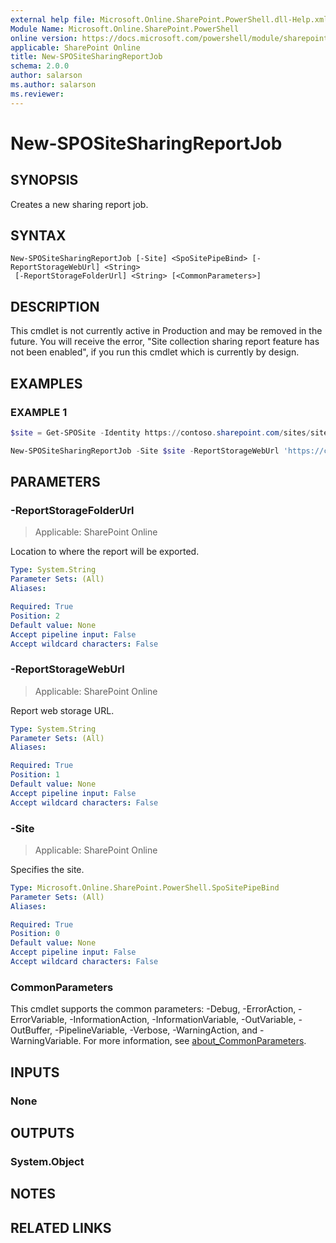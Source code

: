 ```yaml
---
external help file: Microsoft.Online.SharePoint.PowerShell.dll-Help.xml
Module Name: Microsoft.Online.SharePoint.PowerShell
online version: https://docs.microsoft.com/powershell/module/sharepoint-online/New-SPOSiteSharingReportJob
applicable: SharePoint Online
title: New-SPOSiteSharingReportJob
schema: 2.0.0
author: salarson
ms.author: salarson
ms.reviewer:
---
```


# New-SPOSiteSharingReportJob

## SYNOPSIS

Creates a new sharing report job.

## SYNTAX

```
New-SPOSiteSharingReportJob [-Site] <SpoSitePipeBind> [-ReportStorageWebUrl] <String>
 [-ReportStorageFolderUrl] <String> [<CommonParameters>]
```

## DESCRIPTION
This cmdlet is not currently active in Production and may be removed in the future. You will receive the error, "Site collection sharing report feature has not been enabled", if you run this cmdlet which is currently by design.

## EXAMPLES

### EXAMPLE 1

```powershell
$site = Get-SPOSite -Identity https://contoso.sharepoint.com/sites/site1

New-SPOSiteSharingReportJob -Site $site -ReportStorageWebUrl 'https://contoso.sharepoint.com/sites/site2/web1' -ReportStorageFolderUrl '/Documents/folder'
```

## PARAMETERS

### -ReportStorageFolderUrl

> Applicable: SharePoint Online

Location to where the report will be exported.

```yaml
Type: System.String
Parameter Sets: (All)
Aliases:

Required: True
Position: 2
Default value: None
Accept pipeline input: False
Accept wildcard characters: False
```

### -ReportStorageWebUrl

> Applicable: SharePoint Online

Report web storage URL.

```yaml
Type: System.String
Parameter Sets: (All)
Aliases:

Required: True
Position: 1
Default value: None
Accept pipeline input: False
Accept wildcard characters: False
```

### -Site

> Applicable: SharePoint Online

Specifies the site.

```yaml
Type: Microsoft.Online.SharePoint.PowerShell.SpoSitePipeBind
Parameter Sets: (All)
Aliases:

Required: True
Position: 0
Default value: None
Accept pipeline input: False
Accept wildcard characters: False
```

### CommonParameters

This cmdlet supports the common parameters: -Debug, -ErrorAction, -ErrorVariable, -InformationAction, -InformationVariable, -OutVariable, -OutBuffer, -PipelineVariable, -Verbose, -WarningAction, and -WarningVariable. For more information, see [about_CommonParameters](https://go.microsoft.com/fwlink/?LinkID=113216).

## INPUTS

### None

## OUTPUTS

### System.Object

## NOTES

## RELATED LINKS
